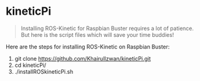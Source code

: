 # kineticPi

> Installing ROS-Kinetic for Raspbian Buster requires a lot of patience. But here is the script files which will save your time buddies!

Here are the steps for installing ROS-Kinetic on Raspbian Buster:
1. git clone https://github.com/KhairulIzwan/kineticPi.git
2. cd kineticPi/
3. ./installROSkineticPi.sh

